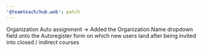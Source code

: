 ```yaml
---
'@teamteach/hub.web': patch
---
```


Organization Auto assignment -> Added the Organization Name dropdown field onto the Autoregister form on which new users land after being invited into closed / indirect courses

